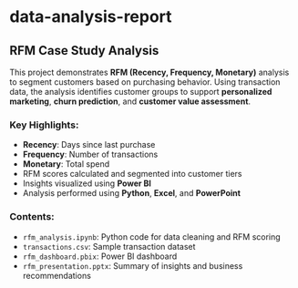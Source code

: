 # data-analysis-report

## RFM Case Study Analysis

This project demonstrates **RFM (Recency, Frequency, Monetary)** analysis to segment customers based on purchasing behavior. Using transaction data, the analysis identifies customer groups to support **personalized marketing**, **churn prediction**, and **customer value assessment**.

### Key Highlights:

* **Recency**: Days since last purchase
* **Frequency**: Number of transactions
* **Monetary**: Total spend
* RFM scores calculated and segmented into customer tiers
* Insights visualized using **Power BI**
* Analysis performed using **Python**, **Excel**, and **PowerPoint**

### Contents:

* `rfm_analysis.ipynb`: Python code for data cleaning and RFM scoring
* `transactions.csv`: Sample transaction dataset
* `rfm_dashboard.pbix`: Power BI dashboard
* `rfm_presentation.pptx`: Summary of insights and business recommendations

